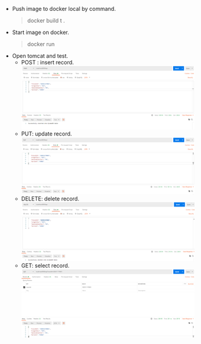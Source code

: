 + Push image to docker local by command.
  > docker build t <ImageName> .
+ Start image on docker.
  > docker run <ImageName>
+ Open tomcat and test.
    - POST : insert record.
      ![alt text](https://github.com/ledailoi00/cdk/blob/master/ecs-fargate/spring-ecs-test/insert.PNG?raw=true)
    - PUT: update record.
      ![alt text](https://github.com/ledailoi00/cdk/blob/master/ecs-fargate/spring-ecs-test/update.PNG?raw=true)
    - DELETE: delete record.
      ![alt text](https://github.com/ledailoi00/cdk/blob/master/ecs-fargate/spring-ecs-test/delete.PNG?raw=true)
    - GET: select record.
      ![alt text](https://github.com/ledailoi00/cdk/blob/master/ecs-fargate/spring-ecs-test/select.PNG?raw=true)
  
